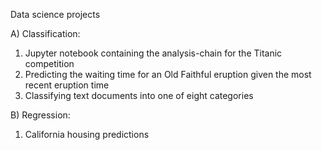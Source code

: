 Data science projects

A) Classification:
   1. Jupyter notebook containing the analysis-chain for the Titanic competition
   2. Predicting the waiting time for an Old Faithful eruption given the most recent eruption time
   3. Classifying text documents into one of eight categories

B) Regression:
   1. California housing predictions